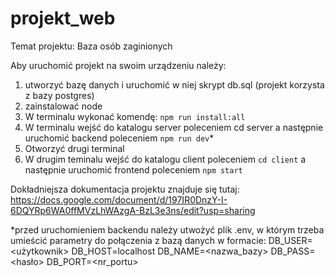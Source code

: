 ﻿# projekt_web

Temat projektu: Baza osób zaginionych

Aby uruchomić projekt na swoim urządzeniu należy:

1. utworzyć bazę danych i uruchomić w niej skrypt db.sql (projekt korzysta z bazy postgres)
2. zainstalować node
3. W terminalu wykonać komendę: ```npm run install:all```
4. W terminalu wejść do katalogu server poleceniem cd server a następnie uruchomić backend poleceniem ```npm run dev```\*
5. Otworzyć drugi terminal
6. W drugim teminalu wejść do katalogu client poleceniem ```cd client``` a następnie uruchomić frontend poleceniem ```npm start```

Dokładniejsza dokumentacja projektu znajduje się tutaj: https://docs.google.com/document/d/197IR0DnzY-I-6DQYRp6WA0ffMVzLhWAzgA-BzL3e3ns/edit?usp=sharing

\*przed uruchomieniem backendu należy utwożyć plik .env, w którym trzeba umieścić parametry do połączenia z bazą danych w formacie:
DB_USER=<użytkownik>
DB_HOST=localhost
DB_NAME=<nazwa_bazy>
DB_PASS=<hasło>
DB_PORT=<nr_portu>
